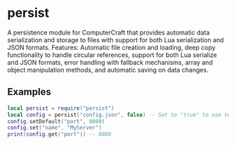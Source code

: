 # persist

A persistence module for ComputerCraft that provides automatic data serialization and storage to files with support for both Lua serialization and JSON formats. Features: Automatic file creation and loading, deep copy functionality to handle circular references, support for both Lua serialize and JSON formats, error handling with fallback mechanisms, array and object manipulation methods, and automatic saving on data changes.

## Examples

```lua
local persist = require("persist")
local config = persist("config.json", false) -- Set to "true" to use textutils.serialize() rather than serializeJSON
config.setDefault("port", 8080)
config.set("name", "MyServer")
print(config.get("port")) -- 8080
```

